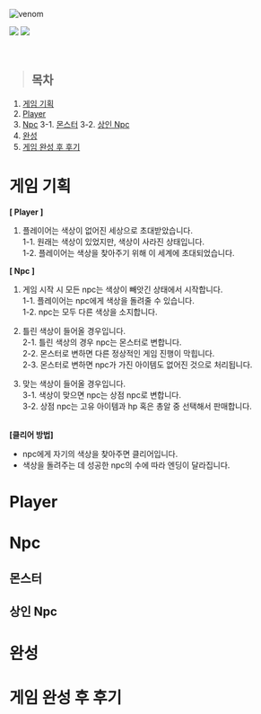 ![venom](https://capsule-render.vercel.app/api?type=venom&height=200&text=Find%20My%20Color.&fontSize=70&color=0:FFE359,200:EF3054&stroke=EF3054)

<p>
  <img src="https://img.shields.io/badge/-Unity-000000?logo=unity&style=flat"/>
  <img src="https://img.shields.io/badge/-C%23-b678c4?logo=Csharp&style=flat"/>
</p><br/>


> ## 목차
1. [게임 기획](#게임-기획)
2. [Player](#player)
3. [Npc](#npc)
3-1. [몬스터](#몬스터)
3-2. [상인 Npc](#상인-npc)
5. [완성](#완성)
6. [게임 완성 후 후기](#게임-완성-후-후기)

# 게임 기획
<p>
  
  <b>[ Player ]</b><br/>
  1. 플레이어는 색상이 없어진 세상으로 초대받았습니다.<br/>
  1-1. 원래는 색상이 있었지만, 색상이 사라진 상태입니다.<br/>
  1-2. 플레이어는 색상을 찾아주기 위해 이 세계에 초대되었습니다.<br/>

  <b>[ Npc ]</b><br/>
  1. 게임 시작 시 모든 npc는 색상이 빼앗긴 상태에서 시작합니다.<br/>
  1-1. 플레이어는 npc에게 색상을 돌려줄 수 있습니다.<br/>
  1-2. npc는 모두 다른 색상을 소지합니다.<br/>
  
  2. 틀린 색상이 들어올 경우입니다.<br/>
  2-1. 틀린 색상의 경우 npc는 몬스터로 변합니다.<br/>
  2-2. 몬스터로 변하면 다른 정상적인 게임 진행이 막힙니다.<br/>
  2-3. 몬스터로 변하면 npc가 가진 아이템도 없어진 것으로 처리됩니다.<br/>
  
  3. 맞는 색상이 들어올 경우입니다.<br/>
  3-1. 색상이 맞으면 npc는 상점 npc로 변합니다.<br/>
  3-2. 상점 npc는 고유 아이템과 hp 혹은 총알 중 선택해서 판매합니다.<br/><br/>
  
  <b>[클리어 방법]</b><br/>
   - npc에게 자기의 색상을 찾아주면 클리어입니다.
   - 색상을 돌려주는 데 성공한 npc의 수에 따라 엔딩이 달라집니다.
</p>


# Player

# Npc

## 몬스터

## 상인 Npc

# 완성

# 게임 완성 후 후기

